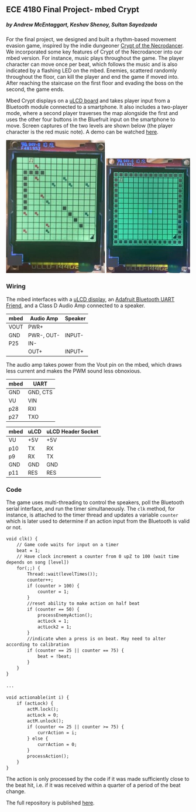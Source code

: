 ## ECE 4180 Final Project- mbed Crypt
##### by Andrew McEntaggart, Keshav Shenoy, Sultan Sayedzada

For the final project, we designed and built a rhythm-based movement evasion game, inspired by the indie dungeoner [Crypt of the Necrodancer](https://store.steampowered.com/app/247080/Crypt_of_the_NecroDancer/). We incorporated some key features of Crypt of the Necrodancer into our mbed version. For instance, music plays throughout the game. The player character can move once per beat, which follows the music and is also indicated by a flashing LED on the mbed. Enemies, scattered randomly throughout the floor, can kill the player and end the game if moved into. After reaching the staircase on the first floor and evading the boss on the second, the game ends.

Mbed Crypt displays on a [uLCD board](https://os.mbed.com/users/4180_1/notebook/ulcd-144-g2-128-by-128-color-lcd/) and takes player input from a Bluetooth module connected to a smartphone. It also includes a two-player mode, where a second player traverses the map alongside the first and uses the other four buttons in the Bluefruit input on the smartphone to move. Screen captures of the two levels are shown below (the player character is the red music note). A demo can be watched [here](https://youtu.be/oX4B0y-FU48).

![uLCD screencap of floor 1](/proj1.jpg) ![uLCD screencap of floor 2](/proj2.jpg)

### Wiring

The mbed interfaces with a [uLCD display](https://os.mbed.com/users/4180_1/notebook/ulcd-144-g2-128-by-128-color-lcd/), an [Adafruit Bluetooth UART Friend](https://os.mbed.com/users/4180_1/notebook/adafruit-bluefruit-le-uart-friend---bluetooth-low-/), and a Class D Audio Amp connected to a speaker.

mbed | Audio Amp | Speaker
--- | --- | ---
VOUT | PWR+ | 
GND | PWR-, OUT- | INPUT-
P25 | IN- | 
| | OUT+ | INPUT+

The audio amp takes power from the Vout pin on the mbed, which draws less current and makes the PWM sound less obnoxious.

mbed | UART
--- | ---
GND | GND, CTS
VU | VIN
p28 | RXI
p27 | TXO

mbed | uLCD | uLCD Header Socket
--- | --- | ---
VU | +5V | +5V
p10 | TX | RX
p9 | RX | TX
GND | GND | GND
p11 | RES | RES

### Code

The game uses multi-threading to control the speakers, poll the Bluetooth serial interface, and run the timer simultaneously. The `clk` method, for instance, is attached to the timer thread and updates a variable `counter` which is later used to determine if an action input from the Bluetooth is valid or not.
```
void clk() {
    // Game code waits for input on a timer
    beat = 1;
    // Have clock increment a counter from 0 upZ to 100 (wait time depends on song [level])
    for(;;) {
        Thread::wait(levelTimes());
        counter++;
        if (counter > 100) {
            counter = 1;
        }
        //reset ability to make action on half beat
        if (counter == 50) {
            processEnemyAction();
            actLock = 1;
            actLock2 = 1;
        }
        //indicate when a press is on beat. May need to alter according to calibration
        if (counter == 25 || counter == 75) {
            beat = !beat;
        }
    }
}

...

void actionable(int i) {
    if (actLock) {
        actM.lock();
        actLock = 0;
        actM.unlock();
        if (counter <= 25 || counter >= 75) {
            currAction = i;
        } else {
            currAction = 0;
        }
        processAction();
    }
}
```

The action is only processed by the code if it was made sufficiently close to the beat hit, i.e. if it was received within a quarter of a period of the beat change.

The full repository is published [here](https://os.mbed.com/users/amcentag/code/crypt_mbed/).
